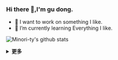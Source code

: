 ### Hi there 👋,I'm gu dong.

- 🚀 I want to work on something I like.  
- 🌱 I’m currently learning Everything I like.

<!-- -  ### Github 活跃度 -->    
![Minori-ty's github stats](https://github-readme-stats.vercel.app/api?username=gudong1012&show_icons=true&theme=vue) 

<!-- ![](https://github-readme-stats.vercel.app/api/top-langs/?username=gudong1012&layout=compact&langs_count=6) -->
<details>
<summary><b>更多</b></summary> 
  <br>

#### 朋友
- [瓶子云机场✈️](https://jiasuqi.pingzicloud.top)
  
</details>
